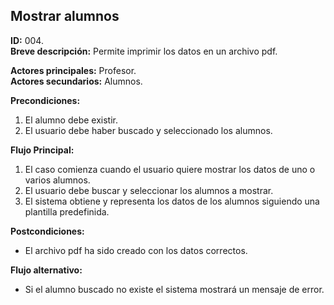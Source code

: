 ## Mostrar alumnos

**ID:** 004.  
**Breve descripción:** Permite imprimir los datos en un archivo pdf.

**Actores principales:** Profesor.  
**Actores secundarios:** Alumnos.

**Precondiciones:**

1. El alumno debe existir.
2. El usuario debe haber buscado y seleccionado los alumnos.

**Flujo Principal:**

1. El caso comienza cuando el usuario quiere mostrar los datos de uno o varios alumnos.
2. El usuario debe buscar y seleccionar los alumnos a mostrar.
3. El sistema obtiene y representa los datos de los alumnos siguiendo una plantilla predefinida.

**Postcondiciones:**

* El archivo pdf ha sido creado con los datos correctos.

**Flujo alternativo:**

* Si el alumno buscado no existe el sistema mostrará un mensaje de error.
